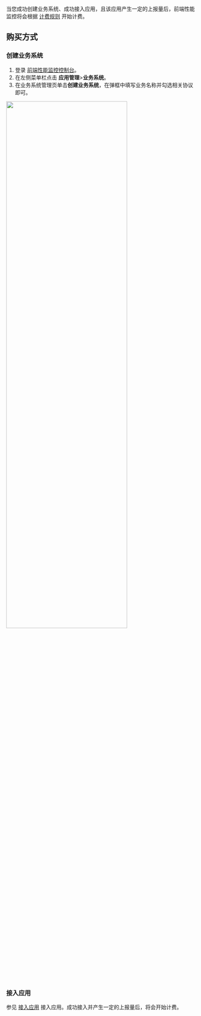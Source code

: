 当您成功创建业务系统、成功接入应用，且该应用产生一定的上报量后，前端性能监控将会根据 [计费规则](https://cloud.tencent.com/document/product/1464/61491) 开始计费。


## 购买方式

### 创建业务系统
1. 登录 [前端性能监控控制台](https://console.cloud.tencent.com/rum)。
2. 在左侧菜单栏点击 **应用管理**>**业务系统**。
3. 在业务系统管理页单击**创建业务系统**，在弹框中填写业务名称并勾选相关协议即可。
<img src="https://qcloudimg.tencent-cloud.cn/raw/af6a75f4b3b8db82472fe4903986c03e.png"  height="60%" width="80%"> 


### 接入应用

参见 [接入应用](https://cloud.tencent.com/document/product/1464/58145) 接入应用。成功接入并产生一定的上报量后，将会开始计费。

